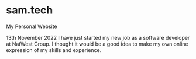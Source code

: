 # sam.tech
My Personal Website

13th November 2022
I have just started my new job as a software developer at NatWest Group. I thought it would be a good idea to make my own online expression of my skills and experience.
